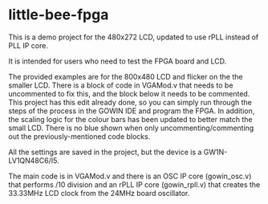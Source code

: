 # little-bee-fpga

This is a demo project for the 480x272 LCD, updated to use rPLL instead of PLL IP core. 

It is intended for users who need to test the FPGA board and LCD.

The provided examples are for the 800x480 LCD and flicker on the the smaller LCD. There is a block of code in VGAMod.v that needs to be uncommented to fix this, and the block below it needs to be commented. This project has this edit already done, so you can simply run through the steps of the process in the GOWIN IDE and program the FPGA. In addition, the scaling logic for the colour bars has been updated to better match the small LCD. There is no blue shown when only uncommenting/commenting out the previously-mentioned code blocks.

All the settings are saved in the project, but the device is a GW1N-LV1QN48C6/I5. 

The main code is in VGAMod.v and there is an OSC IP core (gowin_osc.v) that performs /10 division and an rPLL IP core (gowin_rpll.v) that creates the 33.33MHz LCD clock from the 24MHz board oscillator.
